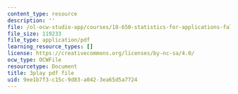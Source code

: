 ```yaml
---
content_type: resource
description: ''
file: /ol-ocw-studio-app/courses/18-650-statistics-for-applications-fall-2016/9ee1b7f3c15c9d83a0423ea65d5a7724_vMaKx9fmJHE.pdf
file_size: 119233
file_type: application/pdf
learning_resource_types: []
license: https://creativecommons.org/licenses/by-nc-sa/4.0/
ocw_type: OCWFile
resourcetype: Document
title: 3play pdf file
uid: 9ee1b7f3-c15c-9d83-a042-3ea65d5a7724
---
```

